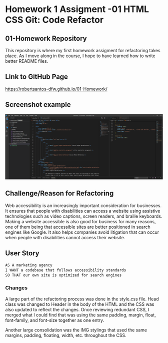# Homework 1 Assigment -01 HTML CSS Git: Code Refactor

## 01-Homework Repository

This repository is where my first homework assigment for refactoring takes place. As I move along in the course, I hope to have learned how to write better README files.

## Link to GitHub Page

https://robertsantos-dfw.github.io/01-Homework/

## Screenshot example
![Screenshot](https://github.com/robertsantos-dfw/01-Homework/blob/main/assets/images/Capture.PNG)

## Challenge/Reason for Refactoring

Web accessibility is an increasingly important consideration for businesses. It ensures that people with disabilities can access a website using assistive technologies such as video captions, screen readers, and braille keyboards. Making a website accessible is also good for business for many reasons, one of them being that accessible sites are better positioned in search engines like Google. It also helps companies avoid litigation that can occur when people with disabilities cannot access their website.

## User Story

```
AS A marketing agency
I WANT a codebase that follows accessibility standards
SO THAT our own site is optimized for search engines
```

### Changes

A large part of the refactoring process was done in the style.css file. Head class was changed to Header in the body of the HTML and the CSS was also updated to reflect the changes. Once reviewing redundant CSS, I merged what I could find that was using the same padding, margin, float, font-family, and font-size together as one entry.

Another large consolidation was the IMG stylings that used the same margins, padding, floating, width, etc. throughout the CSS.

